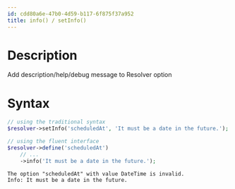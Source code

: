 ```yaml
---
id: cdd80a6e-47b0-4d59-b117-6f875f37a952
title: info() / setInfo()
---
```


# Description

Add description/help/debug message to Resolver option

# Syntax

``` php
// using the traditional syntax
$resolver->setInfo('scheduledAt', 'It must be a date in the future.');

// using the fluent interface
$resolver->define('scheduledAt')
    // ...
    ->info('It must be a date in the future.');
```

    The option "scheduledAt" with value DateTime is invalid.
    Info: It must be a date in the future.
